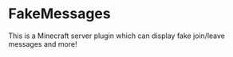 # FakeMessages
This is a Minecraft server plugin which can display fake join/leave messages and more!
